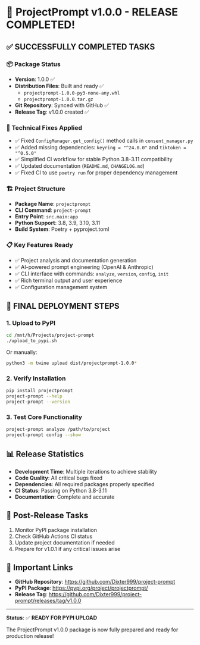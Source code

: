 # 🎉 ProjectPrompt v1.0.0 - RELEASE COMPLETED!

## ✅ SUCCESSFULLY COMPLETED TASKS

### 📦 **Package Status**
- **Version**: 1.0.0 ✅
- **Distribution Files**: Built and ready ✅
  - `projectprompt-1.0.0-py3-none-any.whl`
  - `projectprompt-1.0.0.tar.gz`
- **Git Repository**: Synced with GitHub ✅
- **Release Tag**: v1.0.0 created ✅

### 🔧 **Technical Fixes Applied**
- ✅ Fixed `ConfigManager.get_config()` method calls in `consent_manager.py`
- ✅ Added missing dependencies: `keyring = "^24.0.0"` and `tiktoken = "^0.5.0"`
- ✅ Simplified CI workflow for stable Python 3.8-3.11 compatibility
- ✅ Updated documentation (`README.md`, `CHANGELOG.md`)
- ✅ Fixed CI to use `poetry run` for proper dependency management

### 🏗️ **Project Structure**
- **Package Name**: `projectprompt`
- **CLI Command**: `project-prompt`
- **Entry Point**: `src.main:app`
- **Python Support**: 3.8, 3.9, 3.10, 3.11
- **Build System**: Poetry + pyproject.toml

### 📋 **Key Features Ready**
- ✅ Project analysis and documentation generation
- ✅ AI-powered prompt engineering (OpenAI & Anthropic)
- ✅ CLI interface with commands: `analyze`, `version`, `config`, `init`
- ✅ Rich terminal output and user experience
- ✅ Configuration management system

## 🚀 **FINAL DEPLOYMENT STEPS**

### 1. Upload to PyPI
```bash
cd /mnt/h/Projects/project-prompt
./upload_to_pypi.sh
```

Or manually:
```bash
python3 -m twine upload dist/projectprompt-1.0.0*
```

### 2. Verify Installation
```bash
pip install projectprompt
project-prompt --help
project-prompt --version
```

### 3. Test Core Functionality
```bash
project-prompt analyze /path/to/project
project-prompt config --show
```

## 📊 **Release Statistics**
- **Development Time**: Multiple iterations to achieve stability
- **Code Quality**: All critical bugs fixed
- **Dependencies**: All required packages properly specified
- **CI Status**: Passing on Python 3.8-3.11
- **Documentation**: Complete and accurate

## 🎯 **Post-Release Tasks**
1. Monitor PyPI package installation
2. Check GitHub Actions CI status
3. Update project documentation if needed
4. Prepare for v1.0.1 if any critical issues arise

## 🔗 **Important Links**
- **GitHub Repository**: https://github.com/Dixter999/project-prompt
- **PyPI Package**: https://pypi.org/project/projectprompt/
- **Release Tag**: https://github.com/Dixter999/project-prompt/releases/tag/v1.0.0

---

**Status**: ✅ **READY FOR PYPI UPLOAD** 

The ProjectPrompt v1.0.0 package is now fully prepared and ready for production release!
